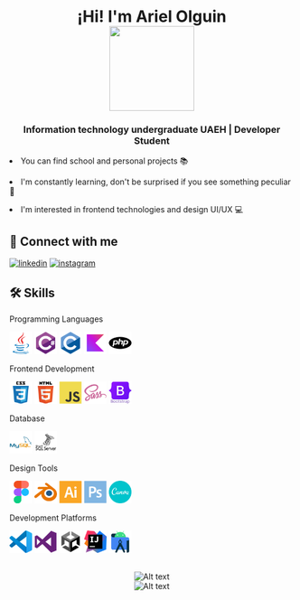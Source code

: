 

<h1 align="center">¡Hi! I'm Ariel Olguin <a> <br> <img align="center" width="150" height="150" src="https://github.com/ARVIOJ/arielolguin/blob/main/image.gif?raew=tru"/></a></h1>

<h3 align="center"> Information technology undergraduate UAEH | Developer Student </h3>
<p> <li> You can find school and personal projects 📚 <p>
<p> <li> I'm constantly learning, don't be surprised if you see something peculiar 🚀 <p>
<p> <li> I'm interested in frontend technologies and design UI/UX 💻<p>

## 📱 Connect with me
[![linkedin](https://img.shields.io/badge/linkedin-0A66C2?style=for-the-badge&logo=linkedin&logoColor=white)](https://www.linkedin.com/in/ariel-victor-olguin-jimenez-baa8371b4/)
[![instagram](https://img.shields.io/badge/instagram-C837AC?style=for-the-badge&logo=instagram&logoColor=white)](https://www.instagram.com/arvioj_shuffle/)


## 🛠 Skills
<p>Programming Languages</p>
 
<img src="https://raw.githubusercontent.com/devicons/devicon/master/icons/java/java-original.svg" aling="center" alt="java" width="40" height="40"/> <img src="https://raw.githubusercontent.com/devicons/devicon/master/icons/csharp/csharp-original.svg" alt="csharp" aling="center" width="40" height="40"/> <img src="https://raw.githubusercontent.com/devicons/devicon/master/icons/c/c-original.svg" alt="c" aling="center" width="40" height="40"/> <img src="https://raw.githubusercontent.com/devicons/devicon/master/icons/kotlin/kotlin-original.svg" alt="kotlin" aling="center" width="40" height="40"/> <img src="https://raw.githubusercontent.com/devicons/devicon/master/icons/php/php-plain.svg" alt="php" aling="center" width="40" height="40"/></a>
 
  <p>Frontend Development</p>
  
 <img src="https://raw.githubusercontent.com/devicons/devicon/master/icons/css3/css3-original-wordmark.svg" aling="center" alt="css3" width="40" height="40"/> <img src="https://raw.githubusercontent.com/devicons/devicon/master/icons/html5/html5-original-wordmark.svg" aling="center" alt="html5" width="40" height="40"/> <img src="https://raw.githubusercontent.com/devicons/devicon/master/icons/javascript/javascript-original.svg" aling="center" alt="javascript" width="40" height="40"/> <img src="https://raw.githubusercontent.com/devicons/devicon/master/icons/sass/sass-original.svg" aling="center" alt="sass" width="40" height="40"/> <img src="https://raw.githubusercontent.com/devicons/devicon/master/icons/bootstrap/bootstrap-original-wordmark.svg" aling="center" alt="bootstrap" width="40" height="40"/></a>

<p>Database</p>

<img src="https://raw.githubusercontent.com/devicons/devicon/master/icons/mysql/mysql-original-wordmark.svg" aling="center" alt="mysql" width="40" height="40"/> <img src="https://raw.githubusercontent.com/devicons/devicon/master/icons/microsoftsqlserver/microsoftsqlserver-plain-wordmark.svg" aling="center" alt="microsoft sql server" width="40" height="40"/></a>
 
 <p>Design Tools</p>
  
 <img src="https://raw.githubusercontent.com/devicons/devicon/master/icons/figma/figma-original.svg" aling="center" alt="figma" width="40" height="40"/> <img src="https://raw.githubusercontent.com/devicons/devicon/master/icons/blender/blender-original.svg" aling="center" alt="blender" width="40" height="40"/> <img src="https://raw.githubusercontent.com/devicons/devicon/master/icons/illustrator/illustrator-plain.svg" aling="center" alt="illustrator" width="40" height="40"/> <img src="https://raw.githubusercontent.com/devicons/devicon/master/icons/photoshop/photoshop-plain.svg" aling="center" alt="photoshop" width="40" height="40"/> <img src="https://raw.githubusercontent.com/devicons/devicon/master/icons/canva/canva-original.svg" aling="center" alt="canva" width="40" height="40"/></a>


<p>Development Platforms</p>
  
 <img src="https://raw.githubusercontent.com/devicons/devicon/master/icons/vscode/vscode-original.svg" aling="center" alt="vscode" width="40" height="40"/> <img src="https://raw.githubusercontent.com/devicons/devicon/master/icons/visualstudio/visualstudio-plain.svg" aling="visualstudio" alt="figma" width="40" height="40"/> <img src="https://raw.githubusercontent.com/devicons/devicon/master/icons/unity/unity-original.svg" aling="center" alt="unity" width="40" height="40"/> <img src="https://raw.githubusercontent.com/devicons/devicon/master/icons/intellij/intellij-original.svg" aling="center" alt="intellij" width="40" height="40"/> <img src="https://raw.githubusercontent.com/devicons/devicon/master/icons/androidstudio/androidstudio-original.svg" aling="center" alt="android studio" width="40" height="40"/></a>
## 
  
<div align="center">
 <img src="https://github-readme-stats.vercel.app/api?username=ARVIOJ&show_icons=true&theme=cobalt" alt="Alt text" title="Optional title">
 </div>
 
   <div align="center">
  <img src="https://github-readme-stats.vercel.app/api/top-langs/?username=ARVIOJ&theme=cobalt" alt="Alt text" title="Optional title">
   </div>
 
